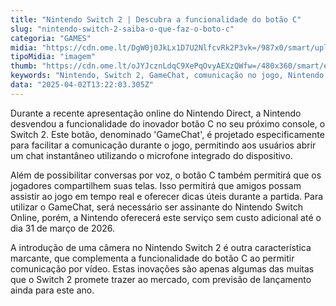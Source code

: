 ```yaml
---
title: "Nintendo Switch 2 | Descubra a funcionalidade do botão C"
slug: "nintendo-switch-2-saiba-o-que-faz-o-boto-c"
categoria: "GAMES"
midia: "https://cdn.ome.lt/DgW0j0JkLx1D7U2NlfcvRk2P3vk=/987x0/smart/uploads/conteudo/fotos/02_JCjTMXV.jpg"
tipoMidia: "imagem"
thumb: "https://cdn.ome.lt/oJYJcznLdqC9XePqOvyAEXzQWfw=/480x360/smart/extras/conteudos/Captura_de_tela_2025-04-02_100859.png"
keywords: "Nintendo, Switch 2, GameChat, comunicação no jogo, Nintendo Direct"
data: "2025-04-02T13:22:03.305Z"
---
```


Durante a recente apresentação online do Nintendo Direct, a Nintendo desvendou a funcionalidade do inovador botão C no seu próximo console, o Switch 2. Este botão, denominado 'GameChat', é projetado especificamente para facilitar a comunicação durante o jogo, permitindo aos usuários abrir um chat instantâneo utilizando o microfone integrado do dispositivo.

Além de possibilitar conversas por voz, o botão C também permitirá que os jogadores compartilhem suas telas. Isso permitirá que amigos possam assistir ao jogo em tempo real e oferecer dicas úteis durante a partida. Para utilizar o GameChat, será necessário ser assinante do Nintendo Switch Online, porém, a Nintendo oferecerá este serviço sem custo adicional até o dia 31 de março de 2026.

A introdução de uma câmera no Nintendo Switch 2 é outra característica marcante, que complementa a funcionalidade do botão C ao permitir comunicação por vídeo. Estas inovações são apenas algumas das muitas que o Switch 2 promete trazer ao mercado, com previsão de lançamento ainda para este ano.
